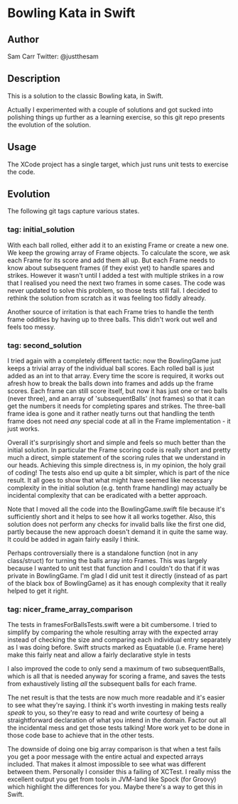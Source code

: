 # Bowling Kata in Swift

## Author

Sam Carr
Twitter: @justthesam

## Description

This is a solution to the classic Bowling kata, in Swift.

Actually I experimented with a couple of solutions and got sucked into polishing things up further as a learning exercise, so this git repo presents the evolution of the solution.

## Usage

The XCode project has a single target, which just runs unit tests to exercise the code.

## Evolution

The following git tags capture various states.

### tag: initial_solution

With each ball rolled, either add it to an existing Frame or create a new one. We keep the growing array of Frame objects. To calculate the score, we ask each Frame for its score and add them all up. But each Frame needs to know about subsequent frames (if they exist yet) to handle spares and strikes. However it wasn't until I added a test with multiple strikes in a row that I realised you need the next two frames in some cases. The code was never updated to solve this problem, so those tests still fail. I decided to rethink the solution from scratch as it was feeling too fiddly already.

Another source of irritation is that each Frame tries to handle the tenth frame oddities by having up to three balls. This didn't work out well and feels too messy.

### tag: second_solution

I tried again with a completely different tactic: now the BowlingGame just keeps a trivial array of the individual ball scores. Each rolled ball is just added as an int to that array. Every time the score is required, it works out afresh how to break the balls down into frames and adds up the frame scores. Each frame can still score itself, but now it has just one or two balls (never three), and an array of 'subsequentBalls' (not frames) so that it can get the numbers it needs for completing spares and strikes. The three-ball frame idea is gone and it rather neatly turns out that handling the tenth frame does not need _any_ special code at all in the Frame implementation - it just works.

Overall it's surprisingly short and simple and feels so much better than the initial solution. In particular the Frame scoring code is really short and pretty much a direct, simple statement of the scoring rules that we understand in our heads. Achieving this simple directness is, in my opinion, the holy grail of coding! The tests also end up quite a bit simpler, which is part of the nice result. It all goes to show that what might have seemed like necessary complexity in the initial solution (e.g. tenth frame handling) may actually be incidental complexity that can be eradicated with a better approach.

Note that I moved all the code into the BowlingGame.swift file because it's sufficiently short and it helps to see how it all works together. Also, this solution does not perform any checks for invalid balls like the first one did, partly because the new approach doesn't demand it in quite the same way. It could be added in again fairly easily I think.

Perhaps controversially there is a standalone function (not in any class/struct) for turning the balls array into Frames. This was largely because I wanted to unit test that function and I couldn't do that if it was private in BowlingGame. I'm glad I did unit test it directly (instead of as part of the black box of BowlingGame) as it has enough complexity that it really helped to get it right.

### tag: nicer_frame_array_comparison

The tests in framesForBallsTests.swift were a bit cumbersome. I tried to simplify by comparing the whole resulting array with the expected array instead of checking the size and comparing each individual entry separately as I was doing before. Swift structs marked as Equatable (i.e. Frame here) make this fairly neat and allow a fairly declarative style in tests

I also improved the code to only send a maximum of two subsequentBalls, which is all that is needed anyway for scoring a frame, and saves the tests from exhaustively listing _all_ the subsequent balls for each frame.

The net result is that the tests are now much more readable and it's easier to see what they're saying. I think it's worth investing in making tests really _speak_ to you, so they're easy to read and write courtesy of being a straightforward declaration of what you intend in the domain. Factor out all the incidental mess and get those tests talking! More work yet to be done in those code base to achieve that in the other tests.   

The downside of doing one big array comparison is that when a test fails you get a poor message with the entire actual and expected arrays included. That makes it almost impossible to see what was different between them. Personally I consider this a failing of XCTest. I really miss the excellent output you get from tools in JVM-land like Spock (for Groovy) which highlight the differences for you. Maybe there's a way to get this in Swift.
